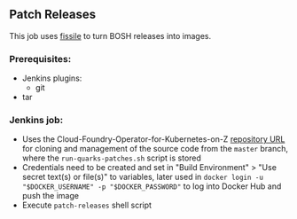 ## Patch Releases
This job uses [fissile](https://github.com/cloudfoundry-incubator/fissile) to turn BOSH releases into images.

### Prerequisites:
* Jenkins plugins: 
    * git
* tar

### Jenkins job:
* Uses the Cloud-Foundry-Operator-for-Kubernetes-on-Z [repository URL](https://github.com/openmainframeproject-internship/Cloud-Foundry-Operator-for-Kubernetes-on-Z) for cloning and  management 
of the source code from the ```master``` branch, where the ```run-quarks-patches.sh``` script is stored
* Credentials need to be created and set in "Build Environment" > "Use secret text(s) or file(s)" to variables,
later used in ``` docker login -u "$DOCKER_USERNAME" -p "$DOCKER_PASSWORD" ``` to log into Docker Hub and push the image
* Execute ```patch-releases``` shell script
